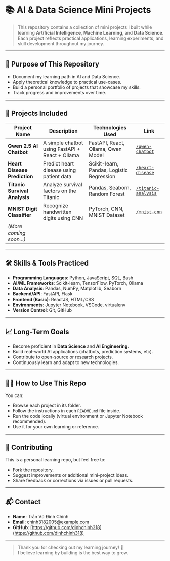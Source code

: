 # 📚 AI & Data Science Mini Projects

> This repository contains a collection of mini projects I built while learning **Artificial Intelligence**, **Machine Learning**, and **Data Science**. Each project reflects practical applications, learning experiments, and skill development throughout my journey.

---

## 🎯 Purpose of This Repository

- Document my learning path in AI and Data Science.
- Apply theoretical knowledge to practical use-cases.
- Build a personal portfolio of projects that showcase my skills.
- Track progress and improvements over time.

---

## 📁 Projects Included

| Project Name            | Description                                     | Technologies Used                           | Link                          |
|-------------------------|-------------------------------------------------|---------------------------------------------|-------------------------------|
| **Qwen 2.5 AI Chatbot** | A simple chatbot using FastAPI + React + Ollama | FastAPI, React, Ollama, Qwen Model          | [`/qwen-chatbot`](./qwen-chatbot) |
| **Heart Disease Prediction** | Predict heart disease using patient data     | Scikit-learn, Pandas, Logistic Regression   | [`/heart-disease`](./heart-disease) |
| **Titanic Survival Analysis** | Analyze survival factors on the Titanic     | Pandas, Seaborn, Random Forest              | [`/titanic-analysis`](./titanic-analysis) |
| **MNIST Digit Classifier** | Recognize handwritten digits using CNN        | PyTorch, CNN, MNIST Dataset                 | [`/mnist-cnn`](./mnist-cnn) |
| *(More coming soon...)* |                                                 |                                             |                               |

---

## 🛠️ Skills & Tools Practiced

- **Programming Languages**: Python, JavaScript, SQL, Bash
- **AI/ML Frameworks**: Scikit-learn, TensorFlow, PyTorch, Ollama
- **Data Analysis**: Pandas, NumPy, Matplotlib, Seaborn
- **Backend/API**: FastAPI, Flask
- **Frontend (Basic)**: ReactJS, HTML/CSS
- **Environments**: Jupyter Notebook, VSCode, virtualenv
- **Version Control**: Git, GitHub

---

## 📈 Long-Term Goals

- Become proficient in **Data Science** and **AI Engineering**.
- Build real-world AI applications (chatbots, prediction systems, etc).
- Contribute to open-source or research projects.
- Continuously learn and adapt to new technologies.

---

## 🙋‍♂️ How to Use This Repo

You can:

- Browse each project in its folder.
- Follow the instructions in each `README.md` file inside.
- Run the code locally (virtual environment or Jupyter Notebook recommended).
- Use it for your own learning or reference.

---

## 🤝 Contributing

This is a personal learning repo, but feel free to:

- Fork the repository.
- Suggest improvements or additional mini-project ideas.
- Share feedback or corrections via issues or pull requests.

---

## 📬 Contact

- **Name**: Trần Vũ Đình Chính  
- **Email**: chinh3182005@example.com  
- **GitHub**: [https://github.com/dinhchinh318](https://github.com/dinhchinh318)

---

> Thank you for checking out my learning journey! 🌱  
> I believe learning by building is the best way to grow.

